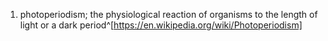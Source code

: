 1. photoperiodism; the physiological reaction of organisms to the length of light or a dark period^[https://en.wikipedia.org/wiki/Photoperiodism]